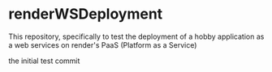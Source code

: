 # renderWSDeployment
This repository, specifically to test the deployment of a hobby application as a web services on render's PaaS (Platform as a Service)

the initial test commit